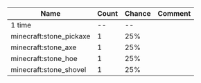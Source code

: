 | Name                    | Count | Chance | Comment |
| ----------------------- | ----- | ------ | ------- |
| 1 time                  |    -- |     -- |         |
| minecraft:stone_pickaxe |     1 |    25% |         |
| minecraft:stone_axe     |     1 |    25% |         |
| minecraft:stone_hoe     |     1 |    25% |         |
| minecraft:stone_shovel  |     1 |    25% |         |